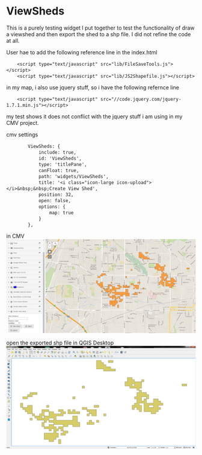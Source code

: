 # ViewSheds

This is a purely testing widget I put together to test the functionality of draw a viewshed and then export the shed to a shp file.
I did not refine the code at all. 

User hae to add the following reference line in the index.html

        <script type="text/javascript" src="lib/FileSaveTools.js"></script>
        <script type="text/javascript" src="lib/JS2Shapefile.js"></script>           

in my map, i also use jquery stuff, so i have the following refernce line 

        <script type="text/javascript" src="//code.jquery.com/jquery-1.7.1.min.js"></script>

my test shows it does not conflict with the jquery stuff i am using in my CMV project.


cmv settings


            ViewSheds: {
                include: true,
                id: 'ViewSheds',
                type: 'titlePane',
                canFloat: true,
                path: 'widgets/ViewSheds',
                title: '<i class="icon-large icon-upload"></i>&nbsp;&nbsp;Create View Shed',
                position: 32,
                open: false,
                options: {
                    map: true
                }
            },   

in CMV
 ![alt tag](/Capture11.PNG)

open the exported shp file in QGIS Desktop 
  ![alt tag](/Capture22.PNG)
